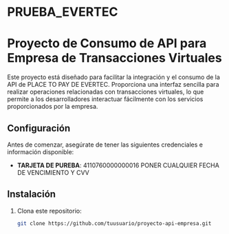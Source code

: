 # PRUEBA_EVERTEC

# Proyecto de Consumo de API para Empresa de Transacciones Virtuales

Este proyecto está diseñado para facilitar la integración y el consumo de la API de PLACE TO PAY DE EVERTEC. Proporciona una interfaz sencilla para realizar operaciones relacionadas con transacciones virtuales, lo que permite a los desarrolladores interactuar fácilmente con los servicios proporcionados por la empresa.

## Configuración

Antes de comenzar, asegúrate de tener las siguientes credenciales e información disponible:

- **TARJETA DE PUREBA**: 4110760000000016
PONER CUALQUIER FECHA DE VENCIMIENTO Y CVV
## Instalación

1. Clona este repositorio:

   ```bash
   git clone https://github.com/tuusuario/proyecto-api-empresa.git
